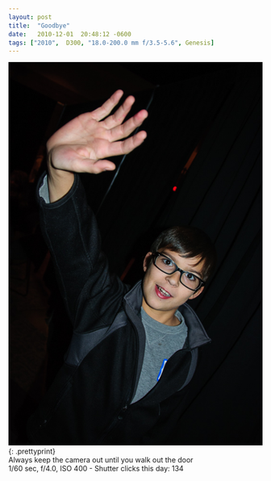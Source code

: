 ```yaml
---
layout: post
title:  "Goodbye"
date:   2010-12-01  20:48:12 -0600
tags: ["2010",  D300, "18.0-200.0 mm f/3.5-5.6", Genesis]
---
```

![:title](/images/2010/2010_1201_DSC4067.jpg)
{: .prettyprint}  
Always keep the camera out until you walk out the door  
1/60 sec, f/4.0, ISO 400 - Shutter clicks this day: 134